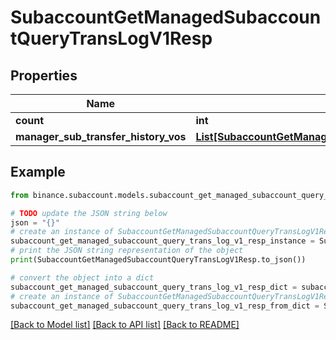 # SubaccountGetManagedSubaccountQueryTransLogV1Resp


## Properties

Name | Type | Description | Notes
------------ | ------------- | ------------- | -------------
**count** | **int** |  | [optional] 
**manager_sub_transfer_history_vos** | [**List[SubaccountGetManagedSubaccountQueryTransLogForInvestorV1RespManagerSubTransferHistoryVosInner]**](SubaccountGetManagedSubaccountQueryTransLogForInvestorV1RespManagerSubTransferHistoryVosInner.md) |  | [optional] 

## Example

```python
from binance.subaccount.models.subaccount_get_managed_subaccount_query_trans_log_v1_resp import SubaccountGetManagedSubaccountQueryTransLogV1Resp

# TODO update the JSON string below
json = "{}"
# create an instance of SubaccountGetManagedSubaccountQueryTransLogV1Resp from a JSON string
subaccount_get_managed_subaccount_query_trans_log_v1_resp_instance = SubaccountGetManagedSubaccountQueryTransLogV1Resp.from_json(json)
# print the JSON string representation of the object
print(SubaccountGetManagedSubaccountQueryTransLogV1Resp.to_json())

# convert the object into a dict
subaccount_get_managed_subaccount_query_trans_log_v1_resp_dict = subaccount_get_managed_subaccount_query_trans_log_v1_resp_instance.to_dict()
# create an instance of SubaccountGetManagedSubaccountQueryTransLogV1Resp from a dict
subaccount_get_managed_subaccount_query_trans_log_v1_resp_from_dict = SubaccountGetManagedSubaccountQueryTransLogV1Resp.from_dict(subaccount_get_managed_subaccount_query_trans_log_v1_resp_dict)
```
[[Back to Model list]](../README.md#documentation-for-models) [[Back to API list]](../README.md#documentation-for-api-endpoints) [[Back to README]](../README.md)


